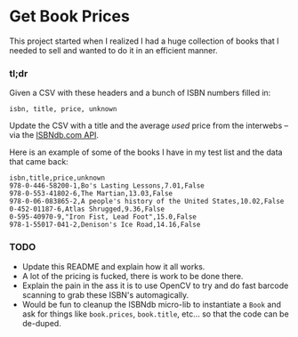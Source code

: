 # Get Book Prices

This project started when I realized I had a huge collection of books that I needed to sell and wanted to do it in an efficient manner.

### tl;dr

Given a CSV with these headers and a bunch of ISBN numbers filled in:

    isbn, title, price, unknown

Update the CSV with a title and the average *used* price from the interwebs – via the [ISBNdb.com API](http://isbndb.com/api/v2/docs).

Here is an example of some of the books I have in my test list and the data that came back:

    isbn,title,price,unknown
    978-0-446-58200-1,Bo's Lasting Lessons,7.01,False
    978-0-553-41802-6,The Martian,13.03,False
    978-0-06-083865-2,A people's history of the United States,10.02,False
    0-452-01187-6,Atlas Shrugged,9.36,False
    0-595-40970-9,"Iron Fist, Lead Foot",15.0,False
    978-1-55017-041-2,Denison's Ice Road,14.16,False


### TODO

- Update this README and explain how it all works.
- A lot of the pricing is fucked, there is work to be done there.
- Explain the pain in the ass it is to use OpenCV to try and do fast barcode scanning to grab these ISBN's automagically.
- Would be fun to cleanup the ISBNdb micro-lib to instantiate a `Book` and ask for things like `book.prices`, `book.title`, etc... so that the code can be de-duped.
